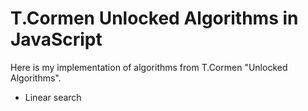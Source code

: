 # T.Cormen Unlocked Algorithms in JavaScript

Here is my implementation of algorithms from T.Cormen "Unlocked Algorithms".

* Linear search